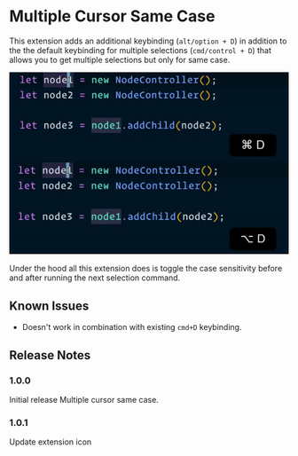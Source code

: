 # Multiple Cursor Same Case

This extension adds an additional keybinding (`alt/option + D`) in addition to the the default keybinding for multiple selections (`cmd/control + D`) that allows you to get multiple selections but only for same case.

![Extension demo](/demo.gif)

Under the hood all this extension does is toggle the case sensitivity before and after running the next selection command.

## Known Issues

- Doesn't work in combination with existing `cmd+D` keybinding.

## Release Notes

### 1.0.0

Initial release Multiple cursor same case.

### 1.0.1

Update extension icon
